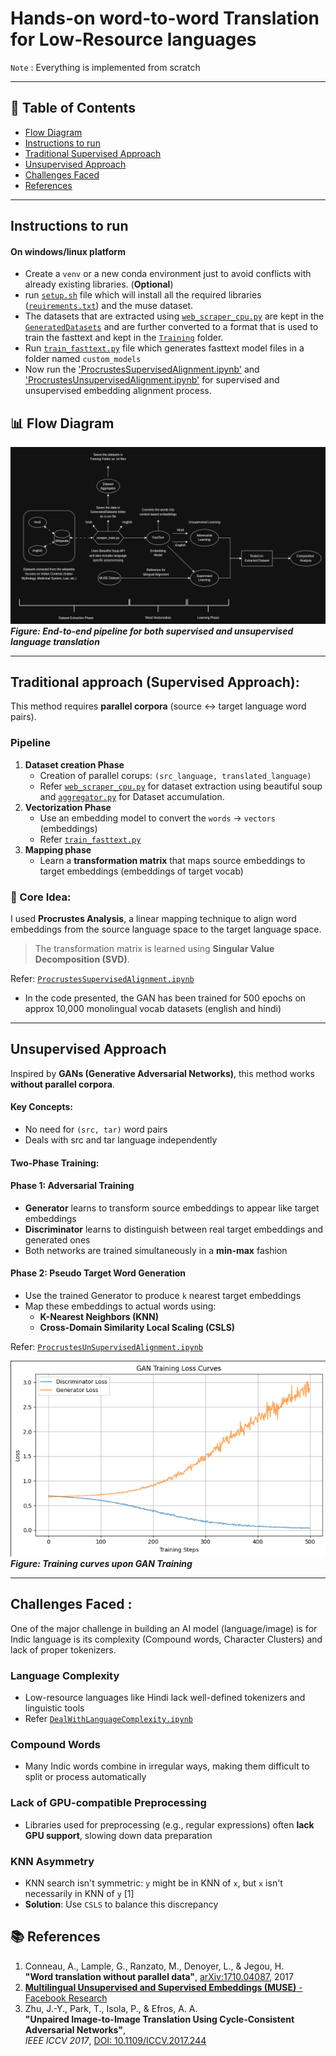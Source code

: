 # Hands-on word-to-word Translation for Low-Resource languages

``Note`` : Everything is implemented from scratch

---

## 📖 Table of Contents  
- [Flow Diagram](#-flow-diagram)  
- [Instructions to run](#-Instructions-to-run)
- [Traditional Supervised Approach](#-traditional-supervised-approach)  
- [Unsupervised Approach](#-unsupervised-approach)  
- [Challenges Faced](#-challenges-faced)
- [References](#-references)

---

## Instructions to run

#### On windows/linux platform
- Create a `venv` or a new conda environment just to avoid conflicts with already existing libraries. (**Optional**)
- run [`setup.sh`](.setup.sh) file which will install all the required libraries ([`reuirements.txt`](requirements.txt)) and the muse dataset. 
- The datasets that are extracted using [`web_scraper_cpu.py`](./DataExtraction/web_scraper_cpu.py) are kept in the [`GeneratedDatasets`](./GeneratedDatasets/) and are further converted to a format that is used to train the fasttext and kept in the [`Training`](./Training/) folder. 
- Run [`train_fasttext.py`](./Training/train_fasttext.py) file which generates fasttext model files in a folder named `custom_models`
- Now run the ['ProcrustesSupervisedAlignment.ipynb'](./Training/ProcrustesSupervisedAlignment.ipynb) and ['ProcrustesUnsupervisedAlignment.ipynb'](./Training/ProcrustesUnSupervisedAlginment.ipynb) for supervised and unsupervised embedding alignment process. 

## 📊 Flow Diagram

![Language Translation Pipeline](Flow_Diagram.png)
**_Figure: End-to-end pipeline for both supervised and unsupervised language translation_**

---

## Traditional approach (Supervised Approach): 

This method requires **parallel corpora** (source ↔ target language word pairs).

### Pipeline

1. **Dataset creation Phase**
    - Creation of parallel corups: `(src_language, translated_language)`
    - Refer [`web_scraper_cpu.py`](./DataExtraction/web_scraper_cpu.py) for dataset extraction using beautiful soup and [`aggregator.py`](./GeneratedDatasets/aggregate.py) for Dataset accumulation.
2. **Vectorization Phase** 
    - Use an embedding model to convert the `words` -> `vectors` (embeddings)
    - Refer [`train_fasttext.py`](./Training/train_fasttext.py)
3. **Mapping phase**
    - Learn a **transformation matrix** that maps source embeddings to target embeddings (embeddings of target vocab)

### 🧠 Core Idea:

I used **Procrustes Analysis**, a linear mapping technique to align word embeddings from the source language space to the target language space.

> The transformation matrix is learned using **Singular Value Decomposition (SVD)**.

Refer: [`ProcrustesSupervisedAlignment.ipynb`](./Training/ProcrustesSupervisedAlignment.ipynb)

- In the code presented, the GAN has been trained for 500 epochs on approx 10,000 monolingual vocab datasets (english and hindi)

---

## Unsupervised Approach  

Inspired by **GANs (Generative Adversarial Networks)**, this method works **without parallel corpora**.

#### Key Concepts:
- No need for `(src, tar)` word pairs
- Deals with src and tar language independently 

#### Two-Phase Training:

#### **Phase 1: Adversarial Training**
- **Generator** learns to transform source embeddings to appear like target embeddings
- **Discriminator** learns to distinguish between real target embeddings and generated ones
- Both networks are trained simultaneously in a **min-max** fashion

#### **Phase 2: Pseudo Target Word Generation**
- Use the trained Generator to produce `k` nearest target embeddings
- Map these embeddings to actual words using:
  - **K-Nearest Neighbors (KNN)**
  - **Cross-Domain Similarity Local Scaling (CSLS)**

Refer: [`ProcrustesUnSupervisedAlignment.ipynb`](./Training/ProcrustesUnSupervisedAlginment.ipynb)

![Loss curves of the Adversaial Training](Adversarial_Learning_TrainingCurves.png)<br>
**_Figure: Training curves upon GAN Training_**

---

## Challenges Faced : 

One of the major challenge in building an AI model (language/image) is for Indic language is its complexity (Compound words, Character Clusters) and lack of proper tokenizers.

### Language Complexity
- Low-resource languages like Hindi lack well-defined tokenizers and linguistic tools
- Refer [`DealWithLanguageComplexity.ipynb`](DealWithLanguageComplexity.ipynb)
### Compound Words
- Many Indic words combine in irregular ways, making them difficult to split or process automatically

### Lack of GPU-compatible Preprocessing
- Libraries used for preprocessing (e.g., regular expressions) often **lack GPU support**, slowing down data preparation

### KNN Asymmetry 
- KNN search isn't symmetric: `y` might be in KNN of `x`, but `x` isn't necessarily in KNN of `y` \[1\]
- **Solution**: Use `CSLS` to balance this discrepancy

## 📚 References

1. Conneau, A., Lample, G., Ranzato, M., Denoyer, L., & Jegou, H.  
   **"Word translation without parallel data"**, [arXiv:1710.04087](https://doi.org/10.48550/arXiv.1710.04087), 2017  
2. [**Multilingual Unsupervised and Supervised Embeddings (MUSE)** - Facebook Research](https://github.com/facebookresearch/MUSE)  
3. Zhu, J.-Y., Park, T., Isola, P., & Efros, A. A.  
   **"Unpaired Image-to-Image Translation Using Cycle-Consistent Adversarial Networks"**,  
   *IEEE ICCV 2017*, [DOI: 10.1109/ICCV.2017.244](https://doi.org/10.1109/ICCV.2017.244)